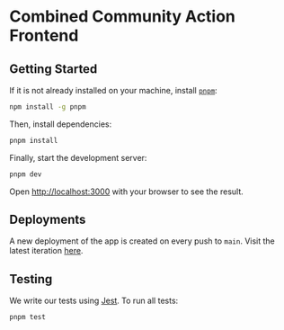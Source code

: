 # Combined Community Action Frontend

## Getting Started

If it is not already installed on your machine, install [`pnpm`](https://pnpm.io/):

```bash
npm install -g pnpm
```

Then, install dependencies:
```bash
pnpm install
```

Finally, start the development server:
```bash
pnpm dev
```

Open [http://localhost:3000](http://localhost:3000) with your browser to see the result.

## Deployments

A new deployment of the app is created on every push to `main`. Visit the latest iteration [here](https://cca-frontend.vercel.app).

## Testing

We write our tests using [Jest](https://jestjs.io/). To run all tests:

```bash
pnpm test
```
